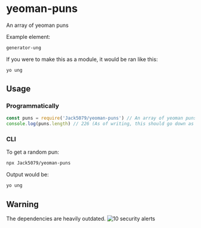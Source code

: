 # yeoman-puns

An array of yeoman puns

Example element:

```bash
generator-ung
```

If you were to make this as a module, it would be ran like this:

```bash
yo ung
```

## Usage

### Programmatically

```js
const puns = require('Jack5079/yeoman-puns') // An array of yeoman puns (Duh!)
console.log(puns.length) // 226 (As of writing, this should go down as new packages are released)
```

### CLI

To get a random pun:

```bash
npx Jack5079/yeoman-puns
```

Output would be:

```bash
yo ung
```

## Warning

The dependencies are heavily outdated.
![10 security alerts](https://placeholder.example)
